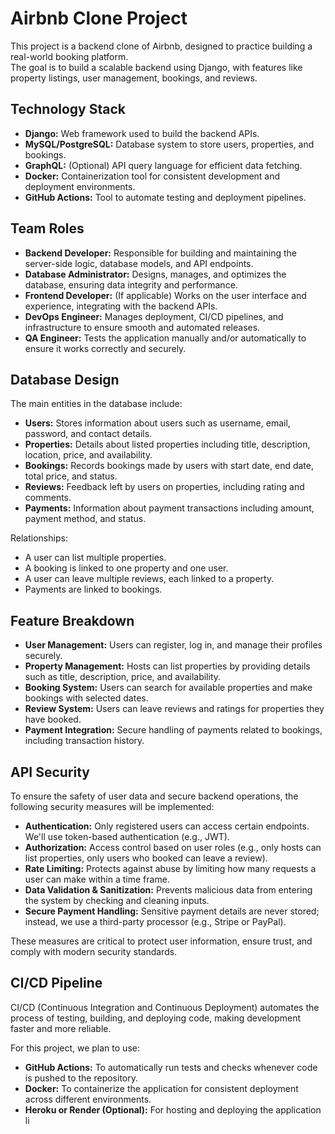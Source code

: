 # Airbnb Clone Project

This project is a backend clone of Airbnb, designed to practice building a real-world booking platform.  
The goal is to build a scalable backend using Django, with features like property listings, user management, bookings, and reviews.
## Technology Stack

- **Django:** Web framework used to build the backend APIs.  
- **MySQL/PostgreSQL:** Database system to store users, properties, and bookings.  
- **GraphQL:** (Optional) API query language for efficient data fetching.  
- **Docker:** Containerization tool for consistent development and deployment environments.  
- **GitHub Actions:** Tool to automate testing and deployment pipelines.
## Team Roles

- **Backend Developer:** Responsible for building and maintaining the server-side logic, database models, and API endpoints.
- **Database Administrator:** Designs, manages, and optimizes the database, ensuring data integrity and performance.
- **Frontend Developer:** (If applicable) Works on the user interface and experience, integrating with the backend APIs.
- **DevOps Engineer:** Manages deployment, CI/CD pipelines, and infrastructure to ensure smooth and automated releases.
- **QA Engineer:** Tests the application manually and/or automatically to ensure it works correctly and securely.
## Database Design

The main entities in the database include:

- **Users:** Stores information about users such as username, email, password, and contact details.
- **Properties:** Details about listed properties including title, description, location, price, and availability.
- **Bookings:** Records bookings made by users with start date, end date, total price, and status.
- **Reviews:** Feedback left by users on properties, including rating and comments.
- **Payments:** Information about payment transactions including amount, payment method, and status.

Relationships:
- A user can list multiple properties.
- A booking is linked to one property and one user.
- A user can leave multiple reviews, each linked to a property.
- Payments are linked to bookings.
## Feature Breakdown

- **User Management:** Users can register, log in, and manage their profiles securely.
- **Property Management:** Hosts can list properties by providing details such as title, description, price, and availability.
- **Booking System:** Users can search for available properties and make bookings with selected dates.
- **Review System:** Users can leave reviews and ratings for properties they have booked.
- **Payment Integration:** Secure handling of payments related to bookings, including transaction history.
## API Security

To ensure the safety of user data and secure backend operations, the following security measures will be implemented:

- **Authentication:** Only registered users can access certain endpoints. We'll use token-based authentication (e.g., JWT).
- **Authorization:** Access control based on user roles (e.g., only hosts can list properties, only users who booked can leave a review).
- **Rate Limiting:** Protects against abuse by limiting how many requests a user can make within a time frame.
- **Data Validation & Sanitization:** Prevents malicious data from entering the system by checking and cleaning inputs.
- **Secure Payment Handling:** Sensitive payment details are never stored; instead, we use a third-party processor (e.g., Stripe or PayPal).

These measures are critical to protect user information, ensure trust, and comply with modern security standards.
## CI/CD Pipeline

CI/CD (Continuous Integration and Continuous Deployment) automates the process of testing, building, and deploying code, making development faster and more reliable.

For this project, we plan to use:

- **GitHub Actions:** To automatically run tests and checks whenever code is pushed to the repository.
- **Docker:** To containerize the application for consistent deployment across different environments.
- **Heroku or Render (Optional):** For hosting and deploying the application li

